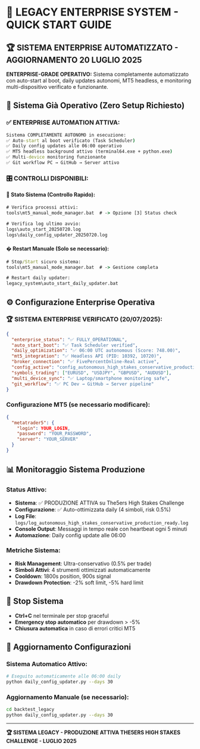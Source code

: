 # 🎯 LEGACY ENTERPRISE SYSTEM - QUICK START GUIDE

## 🏆 SISTEMA ENTERPRISE AUTOMATIZZATO - AGGIORNAMENTO 20 LUGLIO 2025

**ENTERPRISE-GRADE OPERATIVO:** Sistema completamente automatizzato con auto-start al boot, daily updates autonomi, MT5 headless, e monitoring multi-dispositivo verificato e funzionante.

## 🚀 Sistema Già Operativo (Zero Setup Richiesto)

### ✅ ENTERPRISE AUTOMATION ATTIVA:
```cmd
Sistema COMPLETAMENTE AUTONOMO in esecuzione:
✅ Auto-start al boot verificato (Task Scheduler)
✅ Daily config updates alle 06:00 operativo  
✅ MT5 headless background attivo (terminal64.exe + python.exe)
✅ Multi-device monitoring funzionante
✅ Git workflow PC → GitHub → Server attivo
```

### 🎛️ CONTROLLI DISPONIBILI:

#### 🤖 **Stato Sistema** (Controllo Rapido):
```cmd
# Verifica processi attivi:
tools\mt5_manual_mode_manager.bat  # -> Opzione [3] Status check

# Verifica log ultimo avvio:
logs\auto_start_20250720.log
logs\daily_config_updater_20250720.log
```

#### � **Restart Manuale** (Solo se necessario):
```cmd
# Stop/Start sicuro sistema:
tools\mt5_manual_mode_manager.bat  # -> Gestione completa

# Restart daily updater:
legacy_system\auto_start_daily_updater.bat
```

## ⚙️ Configurazione Enterprise Operativa

### 🏆 **SISTEMA ENTERPRISE VERIFICATO (20/07/2025):**
```json
{
  "enterprise_status": "✅ FULLY_OPERATIONAL",
  "auto_start_boot": "✅ Task Scheduler verified",
  "daily_optimization": "✅ 06:00 UTC autonomous (Score: 748.00)",
  "mt5_integration": "✅ Headless API (PID: 10392, 10720)",
  "broker_connection": "✅ FivePercentOnline-Real active",
  "config_active": "config_autonomous_high_stakes_conservative_production_ready.json",
  "symbols_trading": ["EURUSD", "USDJPY", "GBPUSD", "AUDUSD"],
  "multi_device_sync": "✅ Laptop/smartphone monitoring safe",
  "git_workflow": "✅ PC Dev → GitHub → Server pipeline"
}
```

### Configurazione MT5 (se necessario modificare):
```json
{
  "metatrader5": {
    "login": YOUR_LOGIN,
    "password": "YOUR_PASSWORD", 
    "server": "YOUR_SERVER"
  }
}
```

## 📊 Monitoraggio Sistema Produzione

### Status Attivo:
- **Sistema**: ✅ PRODUZIONE ATTIVA su The5ers High Stakes Challenge
- **Configurazione**: ✅ Auto-ottimizzata daily (4 simboli, risk 0.5%)
- **Log File**: `logs/log_autonomous_high_stakes_conservative_production_ready.log`
- **Console Output**: Messaggi in tempo reale con heartbeat ogni 5 minuti
- **Automazione**: Daily config update alle 06:00

### Metriche Sistema:
- **Risk Management**: Ultra-conservativo (0.5% per trade)
- **Simboli Attivi**: 4 strumenti ottimizzati automaticamente
- **Cooldown**: 1800s position, 900s signal
- **Drawdown Protection**: -2% soft limit, -5% hard limit

## 🛑 Stop Sistema

- **Ctrl+C** nel terminale per stop graceful
- **Emergency stop automatico** per drawdown > -5%
- **Chiusura automatica** in caso di errori critici MT5

## 🔄 Aggiornamento Configurazioni

### Sistema Automatico Attivo:
```bash
# Eseguito automaticamente alle 06:00 daily
python daily_config_updater.py --days 30
```

### Aggiornamento Manuale (se necessario):
```bash
cd backtest_legacy
python daily_config_updater.py --days 30
```

---

**🏆 SISTEMA LEGACY - PRODUZIONE ATTIVA THE5ERS HIGH STAKES CHALLENGE - LUGLIO 2025**

